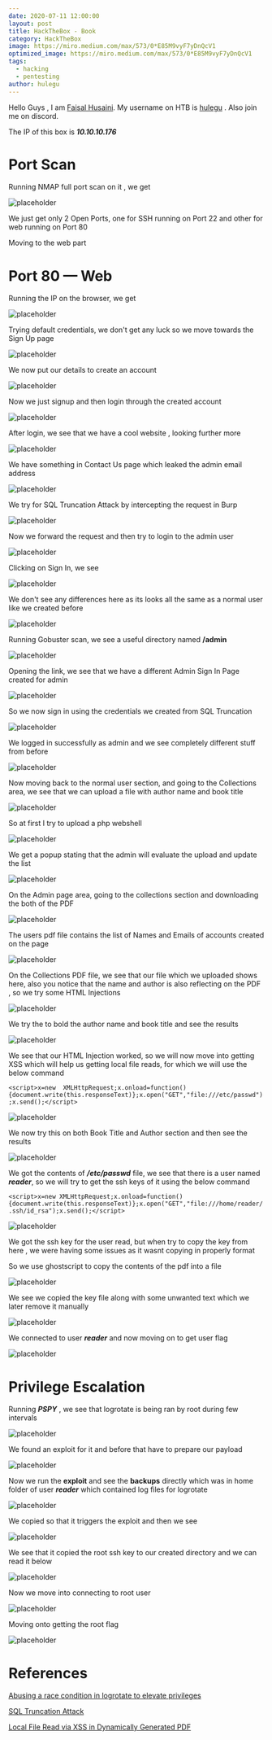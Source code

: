 ```yaml
---
date: 2020-07-11 12:00:00
layout: post
title: HackTheBox - Book
category: HackTheBox
image: https://miro.medium.com/max/573/0*E85M9vyF7yDnQcV1
optimized_image: https://miro.medium.com/max/573/0*E85M9vyF7yDnQcV1
tags:
  - hacking
  - pentesting
author: hulegu
---
```


Hello Guys , I am <a href="https://twitter.com/_kNgF">Faisal Husaini</a>. My username on HTB is <a href="https://www.hackthebox.eu/home/users/profile/7404">hulegu</a> . Also join me on discord.

The IP of this box is ***10.10.10.176***

# Port Scan

Running NMAP full port scan on it , we get

![placeholder](https://miro.medium.com/max/810/1*ksVZKW4yokd-BrY7g4NBTw.png "Large example image")

We just get only 2 Open Ports, one for SSH running on Port 22 and other for web running on Port 80

Moving to the web part

# Port 80 — Web

Running the IP on the browser, we get

![placeholder](https://miro.medium.com/max/573/1*hDThyt_Kczm30gTW7SteKQ.png "Large example image")

Trying default credentials, we don't get any luck so we move towards the Sign Up page

![placeholder](https://miro.medium.com/max/573/1*GlLPBSADR8baORtGCP8mmA.png "Large example image")

We now put our details to create an account

![placeholder](https://miro.medium.com/max/573/1*hfGv4evVs17kjSqSVuHvTQ.png "Large example image")

Now we just signup and then login through the created account

![placeholder](https://miro.medium.com/max/810/1*GA5qFj8Zd42J3t5E5CaQKw.png "Large example image")

After login, we see that we have a cool website , looking further more

![placeholder](https://miro.medium.com/max/573/1*w-mXUsY35NDcTe-06-TCpA.png "Large example image")

We have something in Contact Us page which leaked the admin email address

![placeholder](https://miro.medium.com/max/573/1*SqdbDB4U3opGVrZXPDK_CQ.png "Large example image")

We try for SQL Truncation Attack by intercepting the request in Burp

![placeholder](https://miro.medium.com/max/810/1*oR_UFAmbv9ChusZj9AXxSg.png "Large example image")

Now we forward the request and then try to login to the admin user

![placeholder](https://miro.medium.com/max/573/1*fnHsjg-X4z-A15lA62nLgg.png "Large example image")

Clicking on Sign In, we see

![placeholder](https://miro.medium.com/max/810/1*qGwmcroZkR9rFIhUrwugkQ.png "Large example image")

We don't see any differences here as its looks all the same as a normal user like we created before

![placeholder](https://miro.medium.com/max/810/1*WuYUosW7SrQJLD7WCQrqqQ.png "Large example image")

Running Gobuster scan, we see a useful directory named **/admin**

![placeholder](https://miro.medium.com/max/810/1*lu6l0OF9xbgotCaeablPGQ.png "Large example image")

Opening the link, we see that we have a different Admin Sign In Page created for admin

![placeholder](https://miro.medium.com/max/573/1*GubQcdOYTZZxnky_-FujVQ.png "Large example image")

So we now sign in using the credentials we created from SQL Truncation

![placeholder](https://miro.medium.com/max/810/1*oicWnOHicYpe99E9aNBREA.png "Large example image")

We logged in successfully as admin and we see completely different stuff from before

![placeholder](https://miro.medium.com/max/810/1*_g1LQTWVAcJ8s32BQULh8Q.png "Large example image")

Now moving back to the normal user section, and going to the Collections area, we see that we can upload a file with author name and book title

![placeholder](https://miro.medium.com/max/573/1*QBZU65aTu-ZmHM8jp7pKUA.png "Large example image")

So at first I try to upload a php webshell

![placeholder](https://miro.medium.com/max/477/1*4FWWctaEaXkaN90iiZSiBQ.png "Large example image")

We get a popup stating that the admin will evaluate the upload and update the list

![placeholder](https://miro.medium.com/max/810/1*MzmlqW5AVAXlDeoSoq7DYw.png "Large example image")

On the Admin page area, going to the collections section and downloading the both of the PDF

![placeholder](https://miro.medium.com/max/573/1*2x0UeHsziBsYLVqF9_jNWg.png "Large example image")

The users pdf file contains the list of Names and Emails of accounts created on the page

![placeholder](https://miro.medium.com/max/573/1*toChLCtGKSlm3uvbmO47BA.png "Large example image")

On the Collections PDF file, we see that our file which we uploaded shows here, also you notice that the name and author is also reflecting on the PDF , so we try some HTML Injections

![placeholder](https://miro.medium.com/max/573/1*Ub_H124_OMfxF2a2z3MntA.png "Large example image")

We try the to bold the author name and book title and see the results

![placeholder](https://miro.medium.com/max/573/1*oUfWRxFLxAxTXJiVoXEHZQ.png "Large example image")

We see that our HTML Injection worked, so we will now move into getting XSS which will help us getting local file reads, for which we will use the below command

```<script>x=new  XMLHttpRequest;x.onload=function(){document.write(this.responseText)};x.open("GET","file:///etc/passwd");x.send();</script>```

![placeholder](https://miro.medium.com/max/573/1*a-qmcT5oChQUWx2JlXWNLw.png "Large example image")

We now try this on both Book Title and Author section and then see the results

![placeholder](https://miro.medium.com/max/573/1*ZZX2komn6crnT9oPVi6OKA.png "Large example image")

We got the contents of ***/etc/passwd*** file, we see that there is a user named ***reader***, so we will try to get the ssh keys of it using the below command

```<script>x=new XMLHttpRequest;x.onload=function(){document.write(this.responseText)};x.open("GET","file:///home/reader/.ssh/id_rsa");x.send();</script>```

![placeholder](https://miro.medium.com/max/573/1*fe0wpv4J5F4XU1TnqpRK9w.png "Large example image")

We got the ssh key for the user read, but when try to copy the key from here , we were having some issues as it wasnt copying in properly format

So we use ghostscript to copy the contents of the pdf into a file

![placeholder](https://miro.medium.com/max/573/1*ywX1gBw084nhDJGISiM6Mw.png "Large example image")

We see we copied the key file along with some unwanted text which we later remove it manually

![placeholder](https://miro.medium.com/max/573/1*x99cTzdBtIiNRA-T1gK6SQ.png "Large example image")

We connected to user ***reader*** and now moving on to get user flag

![placeholder](https://miro.medium.com/max/247/1*8Lc_vb8ob9BLcc5defoWng.png "Large example image")

# Privilege Escalation

Running ***PSPY*** , we see that logrotate is being ran by root during few intervals

![placeholder](https://miro.medium.com/max/573/1*63R_9n0U46ojZP0YMH2hdA.png "Large example image")

We found an exploit for it and before that have to prepare our payload

![placeholder](https://miro.medium.com/max/573/1*MiP35qXB5ptxteFhJk5cLA.png "Large example image")

Now we run the **exploit** and see the **backups** directly which was in home folder of user ***reader*** which contained log files for logrotate

![placeholder](https://miro.medium.com/max/457/1*yeW56cDR-Eg8kpNKo2Srww.png "Large example image")

We copied so that it triggers the exploit and then we see

![placeholder](https://miro.medium.com/max/573/1*KXs0qJT6OJXMQF-ijLeNEg.png "Large example image")

We see that it copied the root ssh key to our created directory and we can read it below

![placeholder](https://miro.medium.com/max/573/1*a8nAgOz3hmI19o671jiEjw.png "Large example image")

Now we move into connecting to root user

![placeholder](https://miro.medium.com/max/573/1*6sxHAv4GR4185pDbKjrZ6g.png "Large example image")

Moving onto getting the root flag

![placeholder](https://miro.medium.com/max/573/1*79mb9GcNdt6QMuvg_Pv1uQ.png "Large example image")

# References

<a href="https://tech.feedyourhead.at/content/abusing-a-race-condition-in-logrotate-to-elevate-privileges">Abusing a race condition in logrotate to elevate privileges</a>

<a href="https://resources.infosecinstitute.com/sql-truncation-attack/"> SQL Truncation Attack</a>

<a href="https://www.noob.ninja/2017/11/local-file-read-via-xss-in-dynamically.html?m=1">Local File Read via XSS in Dynamically Generated PDF </a>
